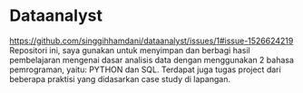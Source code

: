 # Dataanalyst
https://github.com/singgihhamdani/dataanalyst/issues/1#issue-1526624219
Repositori ini, saya gunakan untuk menyimpan dan berbagi hasil pembelajaran mengenai dasar analisis data dengan menggunakan 2 bahasa pemrograman, yaitu: PYTHON dan SQL. Terdapat juga tugas project dari beberapa praktisi yang didasarkan case study di lapangan.
